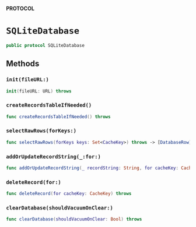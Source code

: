 **PROTOCOL**

# `SQLiteDatabase`

```swift
public protocol SQLiteDatabase
```

## Methods
### `init(fileURL:)`

```swift
init(fileURL: URL) throws
```

### `createRecordsTableIfNeeded()`

```swift
func createRecordsTableIfNeeded() throws
```

### `selectRawRows(forKeys:)`

```swift
func selectRawRows(forKeys keys: Set<CacheKey>) throws -> [DatabaseRow]
```

### `addOrUpdateRecordString(_:for:)`

```swift
func addOrUpdateRecordString(_ recordString: String, for cacheKey: CacheKey) throws
```

### `deleteRecord(for:)`

```swift
func deleteRecord(for cacheKey: CacheKey) throws
```

### `clearDatabase(shouldVacuumOnClear:)`

```swift
func clearDatabase(shouldVacuumOnClear: Bool) throws
```
